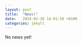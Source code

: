 ```yaml
---
layout: post
title:  "News!"
date:   2024-03-26 14:01:50 +0100
categories: jekyll
---
```


No news yet!
